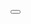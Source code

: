 <button class="opacity-0 group-hover/social-proof-customer:opacity-100 ml-2 p-1 rounded-full bg-white/80 hover:bg-white text-red-500 hover:text-red-700 transition-all duration-200 relative z-10 shadow-sm" title="Remove customer count"><svg class="w-4 h-4" fill="none" stroke="currentColor" viewBox="0 0 24 24"><path stroke-linecap="round" stroke-linejoin="round" stroke-width="2" d="M6 18L18 6M6 6l12 12"></path></svg></button>